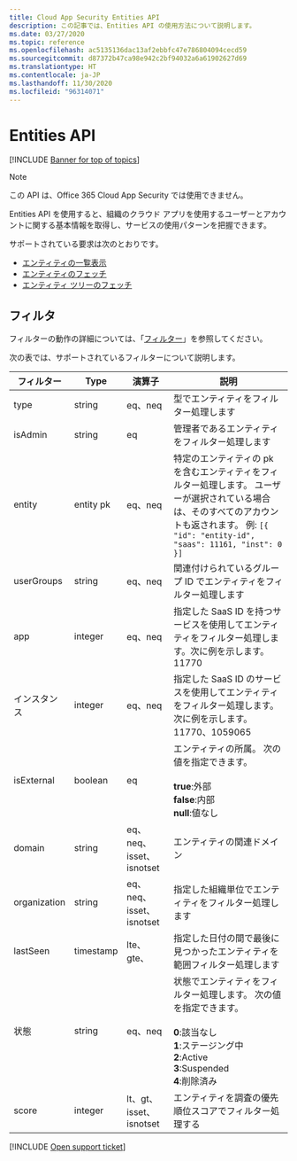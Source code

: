 ```yaml
---
title: Cloud App Security Entities API
description: この記事では、Entities API の使用方法について説明します。
ms.date: 03/27/2020
ms.topic: reference
ms.openlocfilehash: ac5135136dac13af2ebbfc47e786804094cecd59
ms.sourcegitcommit: d87372b47ca98e942c2bf94032a6a61902627d69
ms.translationtype: HT
ms.contentlocale: ja-JP
ms.lasthandoff: 11/30/2020
ms.locfileid: "96314071"
---
```

# <a name="entities-api"></a>Entities API

[!INCLUDE [Banner for top of topics](includes/banner.md)]

> [!NOTE]
> この API は、Office 365 Cloud App Security では使用できません。

Entities API を使用すると、組織のクラウド アプリを使用するユーザーとアカウントに関する基本情報を取得し、サービスの使用パターンを把握できます。

サポートされている要求は次のとおりです。

- [エンティティの一覧表示](api-entities-list.md)
- [エンティティのフェッチ](api-entities-fetch.md)
- [エンティティ ツリーのフェッチ](api-entities-fetch-tree.md)

## <a name="filters"></a>フィルタ

フィルターの動作の詳細については、「[フィルター](api-introduction.md#filters)」を参照してください。

次の表では、サポートされているフィルターについて説明します。

| フィルター | Type | 演算子 | 説明 |
| --- | --- | --- | --- |
| type| string | eq、neq | 型でエンティティをフィルター処理します |
| isAdmin | string | eq | 管理者であるエンティティをフィルター処理します |
| entity | entity pk | eq、neq | 特定のエンティティの pk を含むエンティティをフィルター処理します。 ユーザーが選択されている場合は、そのすべてのアカウントも返されます。 例: `[{ "id": "entity-id", "saas": 11161, "inst": 0 }]` |
| userGroups |string | eq、neq | 関連付けられているグループ ID でエンティティをフィルター処理します |
| app | integer | eq、neq | 指定した SaaS ID を持つサービスを使用してエンティティをフィルター処理します。次に例を示します。11770 |
| インスタンス | integer | eq、neq | 指定した SaaS ID のサービスを使用してエンティティをフィルター処理します。次に例を示します。11770、1059065 |
| isExternal | boolean | eq | エンティティの所属。 次の値を指定できます。<br /><br />**true**:外部<br />**false**:内部<br />**null**:値なし |
| domain | string | eq、neq、isset、isnotset | エンティティの関連ドメイン |
| organization | string | eq、neq、isset、isnotset | 指定した組織単位でエンティティをフィルター処理します |
| lastSeen | timestamp | lte、gte、 | 指定した日付の間で最後に見つかったエンティティを範囲フィルター処理します |
| 状態 | string | eq、neq | 状態でエンティティをフィルター処理します。 次の値を指定できます。<br /><br />**0**:該当なし<br />**1**:ステージング中<br />**2**:Active<br />**3**:Suspended<br />**4**:削除済み |
| score | integer | lt、gt、isset、isnotset | エンティティを調査の優先順位スコアでフィルター処理する |

[!INCLUDE [Open support ticket](includes/support.md)]
